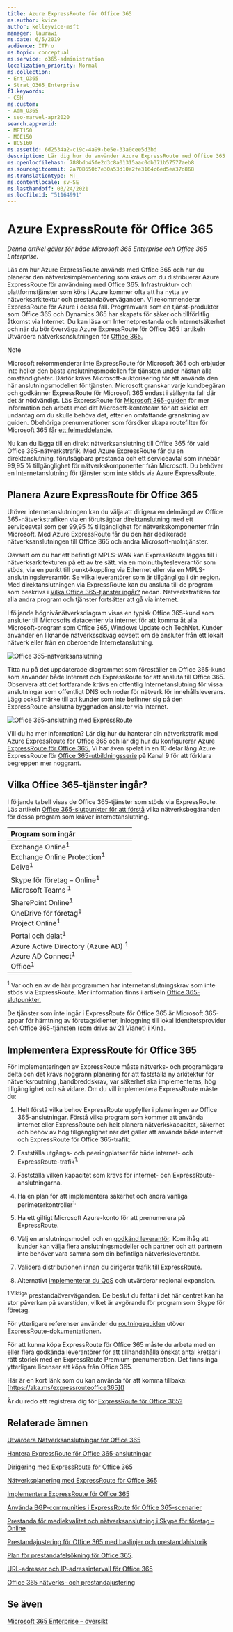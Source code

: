 ```yaml
---
title: Azure ExpressRoute för Office 365
ms.author: kvice
author: kelleyvice-msft
manager: laurawi
ms.date: 6/5/2019
audience: ITPro
ms.topic: conceptual
ms.service: o365-administration
localization_priority: Normal
ms.collection:
- Ent_O365
- Strat_O365_Enterprise
f1.keywords:
- CSH
ms.custom:
- Adm_O365
- seo-marvel-apr2020
search.appverid:
- MET150
- MOE150
- BCS160
ms.assetid: 6d2534a2-c19c-4a99-be5e-33a0cee5d3bd
description: Lär dig hur du använder Azure ExpressRoute med Office 365 och planerar nätverksimplementeringsprojektet om du distribuerar med det.
ms.openlocfilehash: 788bdb45fe2d3c8a01315aac0db371b57577aeb8
ms.sourcegitcommit: 2a708650b7e30a53d10a2fe3164c6ed5ea37d868
ms.translationtype: MT
ms.contentlocale: sv-SE
ms.lasthandoff: 03/24/2021
ms.locfileid: "51164991"
---
```

# <a name="azure-expressroute-for-office-365"></a>Azure ExpressRoute för Office 365

*Denna artikel gäller för både Microsoft 365 Enterprise och Office 365 Enterprise.*

Läs om hur Azure ExpressRoute används med Office 365 och hur du planerar den nätverksimplementering som krävs om du distribuerar Azure ExpressRoute för användning med Office 365. Infrastruktur- och plattformstjänster som körs i Azure kommer ofta att ha nytta av nätverksarkitektur och prestandaöverväganden. Vi rekommenderar ExpressRoute för Azure i dessa fall. Programvara som en tjänst-produkter som Office 365 och Dynamics 365 har skapats för säker och tillförlitlig åtkomst via Internet. Du kan läsa om Internetprestanda och internetsäkerhet och när du bör överväga Azure ExpressRoute för Office 365 i artikeln Utvärdera nätverksanslutningen för [Office 365.](assessing-network-connectivity.md)

>[!NOTE]
>Microsoft rekommenderar inte ExpressRoute för Microsoft 365 och erbjuder inte heller den bästa anslutningsmodellen för tjänsten under nästan alla omständigheter. Därför krävs Microsoft-auktorisering för att använda den här anslutningsmodellen för tjänsten. Microsoft granskar varje kundbegäran och godkänner ExpressRoute för Microsoft 365 endast i sällsynta fall där det är nödvändigt. Läs ExpressRoute för [Microsoft 365-guiden](https://aka.ms/erguide) för mer information och arbeta med ditt Microsoft-kontoteam för att skicka ett undantag om du skulle behöva det, efter en omfattande granskning av guiden.
Obehöriga prenumerationer som försöker skapa routefilter för Microsoft 365 får [ett felmeddelande.](https://support.microsoft.com/kb/3181709)

Nu kan du lägga till en direkt nätverksanslutning till Office 365 för vald Office 365-nätverkstrafik. Med Azure ExpressRoute får du en direktanslutning, förutsägbara prestanda och ett serviceavtal som innebär 99,95 % tillgänglighet för nätverkskomponenter från Microsoft. Du behöver en Internetanslutning för tjänster som inte stöds via Azure ExpressRoute.

## <a name="planning-azure-expressroute-for-office-365"></a>Planera Azure ExpressRoute för Office 365

Utöver internetanslutningen kan du välja att dirigera en delmängd av Office 365-nätverkstrafiken via en förutsägbar direktanslutning med ett serviceavtal som ger 99,95 % tillgänglighet för nätverkskomponenter från Microsoft. Med Azure ExpressRoute får du den här dedikerade nätverksanslutningen till Office 365 och andra Microsoft-molntjänster.

Oavsett om du har ett befintligt MPLS-WAN kan ExpressRoute läggas till i nätverksarkitekturen på ett av tre sätt. via en molnutbytesleverantör som stöds, via en punkt till punkt-koppling via Ethernet eller via en MPLS-anslutningsleverantör. Se vilka [leverantörer som är tillgängliga i din region.](/azure/expressroute/expressroute-locations) Med direktanslutningen via ExpressRoute kan du ansluta till de program som beskrivs i [Vilka Office 365-tjänster ingår?](azure-expressroute.md#BKMK_WhatDoIGet) nedan. Nätverkstrafiken för alla andra program och tjänster fortsätter att gå via internet.

I följande högnivånätverksdiagram visas en typisk Office 365-kund som ansluter till Microsofts datacenter via internet för att komma åt alla Microsoft-program som Office 365, Windows Update och TechNet. Kunder använder en liknande nätverkssökväg oavsett om de ansluter från ett lokalt nätverk eller från en oberoende Internetanslutning.

![Office 365-nätverksanslutning](../media/9d8bc622-4a38-4a3b-a0f3-68657712d460.png)

Titta nu på det uppdaterade diagrammet som föreställer en Office 365-kund som använder både Internet och ExpressRoute för att ansluta till Office 365. Observera att det fortfarande krävs en offentlig Internetanslutning för vissa anslutningar som offentligt DNS och noder för nätverk för innehållsleverans. Lägg också märke till att kunder som inte befinner sig på den ExpressRoute-anslutna byggnaden ansluter via Internet.

![Office 365-anslutning med ExpressRoute](../media/251788c4-0937-4584-9b2c-df08e11611fc.png)

Vill du ha mer information? Lär dig hur du hanterar din nätverkstrafik med Azure ExpressRoute för [Office 365](https://support.office.com/article/e1da26c6-2d39-4379-af6f-4da213218408) och lär dig hur du konfigurerar [Azure ExpressRoute för Office 365.](/azure/expressroute/expressroute-faqs) Vi har även spelat in en 10 delar lång Azure ExpressRoute för [Office 365-utbildningsserie](https://channel9.msdn.com/series/aer) på Kanal 9 för att förklara begreppen mer noggrant.

## <a name="what-office-365-services-are-included"></a>Vilka Office 365-tjänster ingår?
<a name="BKMK_WhatDoIGet"> </a>

I följande tabell visas de Office 365-tjänster som stöds via ExpressRoute. Läs artikeln [Office 365-slutpunkter för att förstå](./urls-and-ip-address-ranges.md) vilka nätverksbegäranden för dessa program som kräver internetanslutning.

|**Program som ingår**|
|:-----|
|Exchange Online<sup>1</sup> <br/> Exchange Online Protection<sup>1</sup> <br/> Delve<sup>1</sup> <br/> |
|Skype för företag – Online<sup>1</sup> <br/> Microsoft Teams <sup>1</sup> <br/> |
|SharePoint Online<sup>1</sup> <br/> OneDrive för företag<sup>1</sup> <br/> Project Online<sup>1</sup> <br/> |
|Portal och delat<sup>1</sup> <br/> Azure Active Directory (Azure AD) <sup>1</sup> <br/> Azure AD Connect<sup>1</sup> <br/> Office<sup>1</sup> <br/> |

<sup>1</sup> Var och en av de här programmen har internetanslutningskrav som inte stöds via ExpressRoute. Mer information finns i artikeln [Office 365-slutpunkter.](./urls-and-ip-address-ranges.md)

De tjänster som inte ingår i ExpressRoute för Office 365 är Microsoft 365-appar för hämtning av företagsklienter, inloggning till lokal identitetsprovider och Office 365-tjänsten (som drivs av 21 Vianet) i Kina.

## <a name="implementing-expressroute-for-office-365"></a>Implementera ExpressRoute för Office 365

För implementeringen av ExpressRoute måste nätverks- och programägare delta och det krävs noggrann planering för att fastställa ny arkitektur för nätverksroutning [,](https://support.office.com/article/e1da26c6-2d39-4379-af6f-4da213218408)bandbreddskrav, var säkerhet ska implementeras, hög tillgänglighet och så vidare. Om du vill implementera ExpressRoute måste du:

1. Helt förstå vilka behov ExpressRoute uppfyller i planeringen av Office 365-anslutningar. Förstå vilka program som kommer att använda internet eller ExpressRoute och helt planera nätverkskapacitet, säkerhet och behov av hög tillgänglighet när det gäller att använda både internet och ExpressRoute för Office 365-trafik.

2. Fastställa utgångs- och peeringplatser för både internet- och ExpressRoute-trafik<sup>1.</sup>

3. Fastställa vilken kapacitet som krävs för internet- och ExpressRoute-anslutningarna.

4. Ha en plan för att implementera säkerhet och andra vanliga perimeterkontroller<sup>1.</sup>

5. Ha ett giltigt Microsoft Azure-konto för att prenumerera på ExpressRoute.

6. Välj en anslutningsmodell och en [godkänd leverantör](/azure/expressroute/expressroute-locations). Kom ihåg att kunder kan välja flera anslutningsmodeller och partner och att partnern inte behöver vara samma som din befintliga nätverksleverantör.

7. Validera distributionen innan du dirigerar trafik till ExpressRoute.

8. Alternativt [implementerar du QoS](https://support.office.com/article/ExpressRoute-and-QoS-in-Skype-for-Business-Online-20c654da-30ee-4e4f-a764-8b7d8844431d) och utvärderar regional expansion.

<sup>1 Viktiga</sup> prestandaöverväganden. De beslut du fattar i det här centret kan ha stor påverkan på svarstiden, vilket är avgörande för program som Skype för företag.

För ytterligare referenser använder du [routningsguiden](https://support.office.com/article/Routing-with-ExpressRoute-for-Office-365-e1da26c6-2d39-4379-af6f-4da213218408) utöver [ExpressRoute-dokumentationen.](/azure/expressroute/expressroute-introduction)

För att kunna köpa ExpressRoute för Office 365 måste [](/azure/expressroute/expressroute-locations) du arbeta med en eller flera godkända leverantörer för att tillhandahålla önskat antal kretsar i rätt storlek med en ExpressRoute Premium-prenumeration. Det finns inga ytterligare licenser att köpa från Office 365.

Här är en kort länk som du kan använda för att komma tillbaka: [https://aka.ms/expressrouteoffice365]()

Är du redo att registrera dig för [ExpressRoute för Office 365?](https://aka.ms/ert)

## <a name="related-topics"></a>Relaterade ämnen

[Utvärdera Nätverksanslutningar för Office 365](assessing-network-connectivity.md)

[Hantera ExpressRoute för Office 365-anslutningar](managing-expressroute-for-connectivity.md)

[Dirigering med ExpressRoute för Office 365](routing-with-expressroute.md)

[Nätverksplanering med ExpressRoute för Office 365](network-planning-with-expressroute.md)

[Implementera ExpressRoute för Office 365](implementing-expressroute.md)

[Använda BGP-communities i ExpressRoute för Office 365-scenarier](bgp-communities-in-expressroute.md)

[Prestanda för mediekvalitet och nätverksanslutning i Skype för företag – Online](https://support.office.com/article/5fe3e01b-34cf-44e0-b897-b0b2a83f0917)

[Prestandajustering för Office 365 med baslinjer och prestandahistorik](performance-tuning-using-baselines-and-history.md)

[Plan för prestandafelsökning för Office 365](performance-troubleshooting-plan.md).

[URL-adresser och IP-adressintervall för Office 365](urls-and-ip-address-ranges.md)

[Office 365 nätverks- och prestandajustering](network-planning-and-performance.md)

## <a name="see-also"></a>Se även

[Microsoft 365 Enterprise – översikt](microsoft-365-overview.md)
